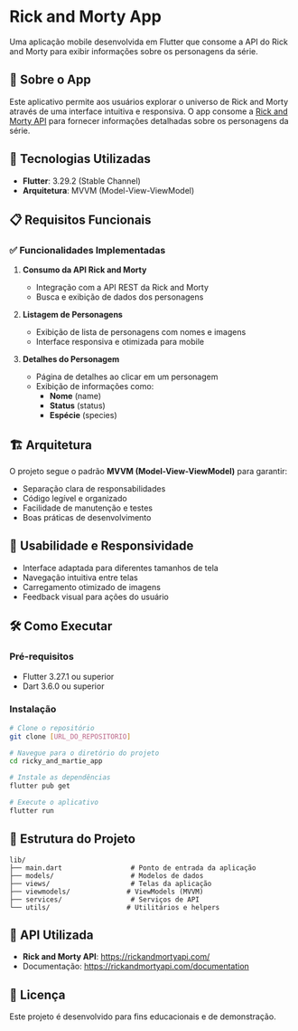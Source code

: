 # Rick and Morty App

Uma aplicação mobile desenvolvida em Flutter que consome a API do Rick and Morty para exibir informações sobre os personagens da série.

## 📱 Sobre o App

Este aplicativo permite aos usuários explorar o universo de Rick and Morty através de uma interface intuitiva e responsiva. O app consome a [Rick and Morty API](https://rickandmortyapi.com/) para fornecer informações detalhadas sobre os personagens da série.

## 🚀 Tecnologias Utilizadas

- **Flutter**: 3.29.2 (Stable Channel) 
- **Arquitetura**: MVVM (Model-View-ViewModel)

## 📋 Requisitos Funcionais

### ✅ Funcionalidades Implementadas

1. **Consumo da API Rick and Morty**
   - Integração com a API REST da Rick and Morty
   - Busca e exibição de dados dos personagens

2. **Listagem de Personagens**
   - Exibição de lista de personagens com nomes e imagens
   - Interface responsiva e otimizada para mobile

3. **Detalhes do Personagem**
   - Página de detalhes ao clicar em um personagem
   - Exibição de informações como:
     - **Nome** (name)
     - **Status** (status)
     - **Espécie** (species)

## 🏗️ Arquitetura

O projeto segue o padrão **MVVM (Model-View-ViewModel)** para garantir:
- Separação clara de responsabilidades
- Código legível e organizado
- Facilidade de manutenção e testes
- Boas práticas de desenvolvimento

## 📱 Usabilidade e Responsividade

- Interface adaptada para diferentes tamanhos de tela
- Navegação intuitiva entre telas
- Carregamento otimizado de imagens
- Feedback visual para ações do usuário

## 🛠️ Como Executar

### Pré-requisitos
- Flutter 3.27.1 ou superior
- Dart 3.6.0 ou superior

### Instalação
```bash
# Clone o repositório
git clone [URL_DO_REPOSITORIO]

# Navegue para o diretório do projeto
cd ricky_and_martie_app

# Instale as dependências
flutter pub get

# Execute o aplicativo
flutter run
```

## 📁 Estrutura do Projeto

```
lib/
├── main.dart                 # Ponto de entrada da aplicação
├── models/                   # Modelos de dados
├── views/                    # Telas da aplicação
├── viewmodels/              # ViewModels (MVVM)
├── services/                 # Serviços de API
└── utils/                   # Utilitários e helpers
```

## 🔗 API Utilizada

- **Rick and Morty API**: https://rickandmortyapi.com/
- Documentação: https://rickandmortyapi.com/documentation

## 📄 Licença

Este projeto é desenvolvido para fins educacionais e de demonstração.

 
